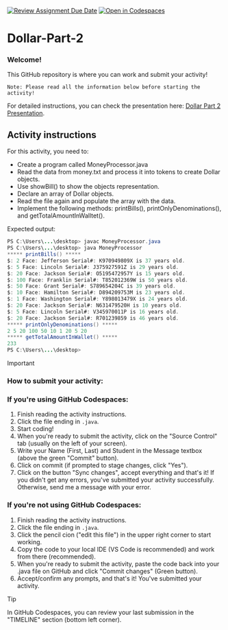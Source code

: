 [![Review Assignment Due Date](https://classroom.github.com/assets/deadline-readme-button-22041afd0340ce965d47ae6ef1cefeee28c7c493a6346c4f15d667ab976d596c.svg)](https://classroom.github.com/a/vGvcvGUB)
[![Open in Codespaces](https://classroom.github.com/assets/launch-codespace-2972f46106e565e64193e422d61a12cf1da4916b45550586e14ef0a7c637dd04.svg)](https://classroom.github.com/open-in-codespaces?assignment_repo_id=19447198)
# Dollar-Part-2

### Welcome!
This GitHub repository is where you can work and submit your activity!
```text
Note: Please read all the information below before starting the activity!
```

For detailed instructions, you can check the presentation here: [Dollar Part 2 Presentation](https://docs.google.com/presentation/d/19VC1f3kXq2NZyCwGemFLaRSYUh940h4P1FGS2pNQz2s/edit?usp=sharing).

## Activity instructions
For this activity, you need to:

- Create a program called MoneyProcessor.java
- Read the data from money.txt and process it into tokens 
to create Dollar objects. 
- Use showBill() to show the objects representation.
- Declare an array of Dollar objects.
- Read the file again and populate the array with the data. 
- Implement the following methods: printBills(), printOnlyDenominations(), and 
getTotalAmountInWalltet().

Expected output:

```java
PS C:\Users\...\desktop> javac MoneyProcessor.java
PS C:\Users\...\desktop> java MoneyProcessor
***** printBills() *****
$: 2 Face: Jefferson Serial#: K970949809X is 37 years old.
$: 5 Face: Lincoln Serial#: J375927591Z is 29 years old.
$: 20 Face: Jackson Serial#: O5195472957Y is 15 years old.
$: 100 Face: Franklin Serial#: T852012369W is 50 years old.
$: 50 Face: Grant Serial#: S789654204C is 39 years old.
$: 10 Face: Hamilton Serial#: D894209753M is 23 years old.
$: 1 Face: Washington Serial#: Y898013479X is 24 years old.
$: 20 Face: Jackson Serial#: N631479520H is 10 years old.
$: 5 Face: Lincoln Serial#: V345970011P is 16 years old.
$: 20 Face: Jackson Serial#: R701239859 is 46 years old.
***** printOnlyDenominations() *****
2 5 20 100 50 10 1 20 5 20
***** getTotalAmountInWallet() *****
233
PS C:\Users\...\desktop>
```


> [!IMPORTANT]
> ### How to submit your activity:

### If you're using GitHub Codespaces:

1. Finish reading the activity instructions.
2. Click the file ending in `.java`.
3. Start coding!
4. When you're ready to submit the activity, click on the "Source Control" tab (usually on the left of your screen).
5. Write your Name (First, Last) and Student in the Message textbox (above the green "Commit" button). 
6. Click on commit (if prompted to stage changes, click "Yes").
7. Click on the button "Sync changes", accept everything and that's it!
If you didn't get any errors, you've submitted your activity successfully. Otherwise, send me a message with your error.

### If you're not using GitHub Codespaces:

1. Finish reading the activity instructions.
2. Click the file ending in `.java`.
3. Click the pencil cion ("edit this file") in the upper right corner to start working.
4. Copy the code to your local IDE (VS Code is recommended) and work from there (recommended).
5. When you're ready to submit the activity, paste the code back into your .java file on GitHub and click "Commit changes" (Green button).
6. Accept/confirm any prompts, and that's it! You've submitted your activity.

>[!TIP]
>In GitHub Codespaces, you can review your last submission in the "TIMELINE" section (bottom left corner).

